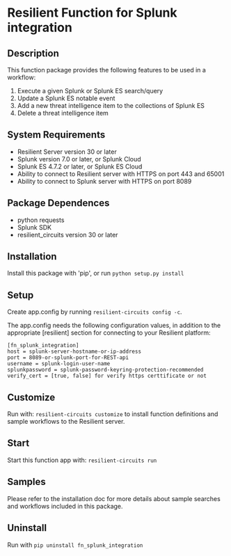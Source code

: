 # Resilient Function for Splunk integration

## Description

This function package provides the following features to be used in a workflow:

1. Execute a given Splunk or Splunk ES search/query
2. Update a Splunk ES notable event
3. Add a new threat intelligence item to the collections of Splunk ES
4. Delete a threat intelligence item

## System Requirements
- Resilient Server version 30 or later
- Splunk version 7.0 or later, or Splunk Cloud
- Splunk ES 4.7.2 or later, or Splunk ES Cloud
- Ability to connect to Resilient server with HTTPS on port 443 and 65001
- Ability to connect to Splunk server with HTTPS on port 8089

## Package Dependences
- python requests
- Splunk SDK
- resilient_circuits version 30 or later

## Installation
Install this package with 'pip', or run `python setup.py install`

## Setup
Create app.config by running `resilient-circuits config -c`.

The app.config needs the following configuration values, in addition to the appropriate [resilient] section for connecting to your Resilient platform:  

```
[fn_splunk_integration]  
host = splunk-server-hostname-or-ip-address  
port = 8089-or-splunk-port-for-REST-api  
username = splunk-login-user-name 
splunkpassword = splunk-password-keyring-protection-recommended
verify_cert = [true, false] for verify https certtificate or not
```
## Customize
Run with: `resilient-circuits customize` to install function definitions and sample workflows to the Resilient server.

## Start
Start this function app with: `resilient-circuits run`

## Samples
Please refer to the installation doc for more details about sample searches and workflows included in this package.

## Uninstall
Run with `pip uninstall fn_splunk_integration`

